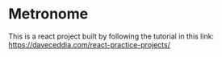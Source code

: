 # Metronome

This is a react project built by following the tutorial in this link:
https://daveceddia.com/react-practice-projects/